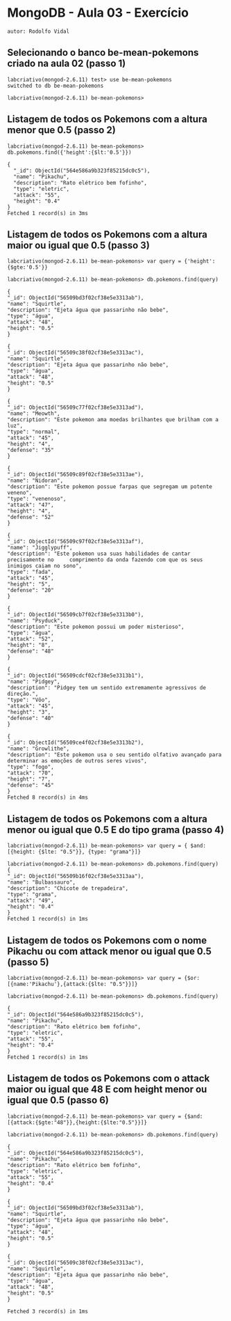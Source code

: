 # MongoDB - Aula 03 - Exercício
	autor: Rodolfo Vidal

## Selecionando o banco be-mean-pokemons criado na aula 02 (passo 1)

	labcriativo(mongod-2.6.11) test> use be-mean-pokemons
	switched to db be-mean-pokemons
	
	labcriativo(mongod-2.6.11) be-mean-pokemons>

## Listagem de todos os Pokemons com a altura menor que 0.5 (passo 2)
	
	labcriativo(mongod-2.6.11) be-mean-pokemons> db.pokemons.find({'height':{$lt:'0.5'}})

	{
	  "_id": ObjectId("564e586a9b323f85215dc0c5"),
	  "name": "Pikachu",
	  "description": "Rato elétrico bem fofinho",
	  "type": "eletric",
	  "attack": "55",
	  "height": "0.4"
	}
	Fetched 1 record(s) in 3ms

## Listagem de todos os Pokemons com a altura maior ou igual que 0.5 (passo 3)

	labcriativo(mongod-2.6.11) be-mean-pokemons> var query = {'height':{$gte:'0.5'}}

	labcriativo(mongod-2.6.11) be-mean-pokemons> db.pokemons.find(query)

	{
  	"_id": ObjectId("56509bd3f02cf38e5e3313ab"),
  	"name": "Squirtle",
  	"description": "Ejeta água que passarinho não bebe",
  	"type": "água",
  	"attack": "48",
  	"height": "0.5"
	}

	{
  	"_id": ObjectId("56509c38f02cf38e5e3313ac"),
  	"name": "Squirtle",
  	"description": "Ejeta água que passarinho não bebe",
  	"type": "água",
  	"attack": "48",
  	"height": "0.5"
	}

	{
  	"_id": ObjectId("56509c77f02cf38e5e3313ad"),
  	"name": "Meowth",
  	"description": "Este pokemon ama moedas brilhantes que brilham com a luz",
  	"type": "normal",
  	"attack": "45",
  	"height": "4",
  	"defense": "35"
	}

	{
  	"_id": ObjectId("56509c89f02cf38e5e3313ae"),
  	"name": "Nidoran",
  	"description": "Este pokemon possue farpas que segregam um potente veneno",
  	"type": "venenoso",
  	"attack": "47",
  	"height": "4",
  	"defense": "52"
	}

	{
  	"_id": ObjectId("56509c97f02cf38e5e3313af"),
  	"name": "Jigglypuff",
  	"description": "Este pokemon usa suas habilidades de cantar precisamente no 	comprimento da onda fazendo com que os seus inimigos caiam no sono",
  	"type": "fada",
  	"attack": "45",
  	"height": "5",
  	"defense": "20"
	}

	{
  	"_id": ObjectId("56509cb7f02cf38e5e3313b0"),
  	"name": "Psyduck",
  	"description": "Este pokemon possui um poder misterioso",
  	"type": "água",
  	"attack": "52",
  	"height": "8",
  	"defense": "48"
	}

	{
  	"_id": ObjectId("56509cdcf02cf38e5e3313b1"),
  	"name": "Pidgey",
  	"description": "Pidgey tem um sentido extremamente agressivos de direção.",
  	"type": "Vôo",
  	"attack": "45",
  	"height": "3",
  	"defense": "40"
	}

	{
  	"_id": ObjectId("56509ce4f02cf38e5e3313b2"),
  	"name": "Growlithe",
  	"description": "Este pokemon usa o seu sentido olfativo avançado para determinar as emoções de outros seres vivos",
  	"type": "fogo",
  	"attack": "70",
  	"height": "7",
  	"defense": "45"
	}
	Fetched 8 record(s) in 4ms

## Listagem de todos os Pokemons com a altura menor ou igual que 0.5 E do tipo grama (passo 4)

	labcriativo(mongod-2.6.11) be-mean-pokemons> var query = { $and:[{height: {$lte: "0.5"}}, {type: "grama"}]}

	labcriativo(mongod-2.6.11) be-mean-pokemons> db.pokemons.find(query)
	{
  	"_id": ObjectId("56509b16f02cf38e5e3313aa"),
  	"name": "Bulbassauro",
  	"description": "Chicote de trepadeira",
  	"type": "grama",
  	"attack": "49",
  	"height": "0.4"
	}
	Fetched 1 record(s) in 1ms

## Listagem de todos os Pokemons com o nome Pikachu ou com attack menor ou igual que 0.5 (passo 5)

	labcriativo(mongod-2.6.11) be-mean-pokemons> var query = {$or:[{name:'Pikachu'},{attack:{$lte: "0.5"}}]}

	labcriativo(mongod-2.6.11) be-mean-pokemons> db.pokemons.find(query)

	{
  	"_id": ObjectId("564e586a9b323f85215dc0c5"),
  	"name": "Pikachu",
  	"description": "Rato elétrico bem fofinho",
  	"type": "eletric",
  	"attack": "55",
  	"height": "0.4"
	}
	Fetched 1 record(s) in 1ms

## Listagem de todos os Pokemons com o attack maior ou igual que 48 E com height menor ou igual que 0.5 (passo 6)

	labcriativo(mongod-2.6.11) be-mean-pokemons> var query = {$and:[{attack:{$gte:"48"}},{height:{$lte:"0.5"}}]}

	labcriativo(mongod-2.6.11) be-mean-pokemons> db.pokemons.find(query)

	{
  	"_id": ObjectId("564e586a9b323f85215dc0c5"),
  	"name": "Pikachu",
  	"description": "Rato elétrico bem fofinho",
  	"type": "eletric",
  	"attack": "55",
  	"height": "0.4"
	}

	{
  	"_id": ObjectId("56509bd3f02cf38e5e3313ab"),
  	"name": "Squirtle",
  	"description": "Ejeta água que passarinho não bebe",
  	"type": "água",
  	"attack": "48",
  	"height": "0.5"
	}

	{
  	"_id": ObjectId("56509c38f02cf38e5e3313ac"),
  	"name": "Squirtle",
  	"description": "Ejeta água que passarinho não bebe",
  	"type": "água",
  	"attack": "48",
  	"height": "0.5"
	}

	Fetched 3 record(s) in 1ms
